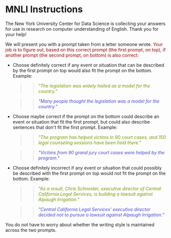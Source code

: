 # MNLI Instructions

The New York University Center for Data Science is collecting your answers for use in research on computer understanding of English. Thank you for your help!
<br/>

We will present you with a prompt taken from a letter someone wrote. <span style="color:rgb(153, 0, 0)">Your job is to figure out, based on this correct prompt (the first prompt, on top), if another prompt (the second prompt, on bottom) is also correct</span>:

+ Choose definitely correct if any event or situation that can be described by the first prompt on top would also fit the prompt on the bottom. Example: 

	> > <span style="color:rgb(115, 153, 0)"> _"The legislation was widely hailed as a model for the country."_ </span>

	> > <span style="color:rgb(71, 71, 209)"> _"Many people thought the legislation was a model for the country."_ </span>


+ Choose maybe correct if the prompt on the bottom could describe an event or situation that fit the first prompt, but could also describe sentences that don't fit the first prompt. Example: 

	> > <span style="color:rgb(115, 153, 0)"> _"The program has helped victims in 90 court cases, and 150 legal counseling sessions have been held there."_ </span>

	> > <span style="color:rgb(71, 71, 209)"> _"Victims from 90 grand jury court cases were helped by the program."_ </span>


+ Choose definitely incorrect if any event or situation that could possibly be described with the first prompt on top would not fit the prompt on the bottom. Example: 

	> > <span style="color:rgb(115, 153, 0)"> _"As a result, Chris Schneider, executive director of Central California Legal Services, is building a lawsuit against Alpaugh Irrigation."_ </span>

	> > <span style="color:rgb(71, 71, 209)"> _"Central California Legal Services' executive director decided not to pursue a lawsuit against Alpaugh Irrigation."_ </span>


You do not have to worry about whether the writing style is maintained across the two prompts.
